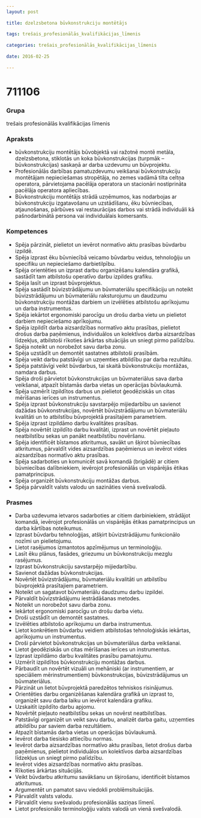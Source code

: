 ```yaml
---
layout: post
    
title: dzelzsbetona būvkonstrukciju montētājs
    
tags: trešais_profesionālās_kvalifikācijas_līmenis
    
categories: trešais_profesionālās_kvalifikācijas_līmenis
    
date: 2016-02-25
    
---
```

# 711106

### Grupa
trešais profesionālās kvalifikācijas līmenis

### Apraksts

* būvkonstrukciju montētājs būvobjektā vai ražotnē montē metāla, dzelzsbetona, stiklotās un koka būvkonstrukcijas (turpmāk – būvkonstrukcijas) saskaņā ar darba uzdevumu un būvprojektu.
* Profesionālās darbības pamatuzdevumu veikšanai būvkonstrukciju montētājam nepieciešamas stropētāja, no zemes vadāmā tilta celtņa operatora, pārvietojama pacēlāja operatora un stacionāri nostiprināta pacēlāja operatora apliecības.
* Būvkonstrukciju montētājs strādā uzņēmumos, kas nodarbojas ar būvkonstrukciju izgatavošanu un uzstādīšanu, ēku būvniecības, atjaunošanas, pārbūves vai restaurācijas darbos vai strādā individuāli kā pašnodarbinātā persona vai individuālais komersants.

### Kompetences

* Spēja pārzināt, pielietot un ievērot normatīvo aktu prasības būvdarbu izpildē.
* Spēja izprast ēku būvniecībā veicamo būvdarbu veidus, tehnoloģiju un specifiku un nepieciešamo darbietilpību.
* Spēja orientēties un izprast darbu organizēšanu kalendāra grafikā, sastādīt tam atbilstošu operatīvo darbu izpildes grafiku.
* Spēja lasīt un izprast būvprojektus.
* Spēja sastādīt būvizstrādājumu un būvmateriālu specifikāciju un noteikt būvizstrādājumu un būvmateriālu raksturojumu un daudzumu būvkonstrukciju montāžas darbiem un izvēlēties atbilstošu aprīkojumu un darba instrumentus.
* Spēja iekārtot ergonomiski parocīgu un drošu darba vietu un pielietot darbiem nepieciešamo aprīkojumu.
* Spēja izpildīt darba aizsardzības normatīvo aktu prasības, pielietot drošus darba paņēmienus, individuālos un kolektīvos darba aizsardzības līdzekļus, atbilstoši rīkoties ārkārtas situācijās un sniegt pirmo palīdzību.
* Spēja noteikt un norobežot savu darba zonu.
* Spēja uzstādīt un demontēt sastatnes atbilstoši prasībām.
* Spēja veikt darbu patstāvīgi un uzņemties atbildību par darba rezultātu.
* Spēja patstāvīgi veikt būvdarbus, tai skaitā būvkonstrukciju montāžas, namdara darbus.
* Spēja droši pārvietot būvkonstrukcijas un būvmateriālus sava darba veikšanai, atpazīt bīstamās darba vietas un operācijas būvlaukumā.
* Spēja uzmērīt izpildītos darbus un pielietot ģeodēziskās un citas mērīšanas ierīces un instrumentus.
* Spēja izprast būvkonstrukciju savstarpējo mijiedarbību un savienot dažādas būvkonstrukcijas, novērtēt būvizstrādājumu un būvmateriālu kvalitāti un to atbilstību būvprojektā prasītajiem parametriem.
* Spēja izprast izpildāmo darbu kvalitātes prasības.
* Spēja novērtēt izpildīto darbu kvalitāti, izprast un novērtēt pieļauto neatbilstību sekas un panākt neatbilstību novēršanu.
* Spēja identificēt bīstamos atkritumus, savākt un šķirot būvniecības atkritumus, pārvaldīt vides aizsardzības paņēmienus un ievērot vides aizsardzības normatīvo aktu prasības.
* Spēja sadarboties un komunicēt savā komandā (brigādē) ar citiem būvniecības dalībniekiem, ievērojot profesionālās un vispārējās ētikas pamatprincipus.
* Spēja organizēt būvkonstrukciju montāžas darbus.
* Spēja pārvaldīt valsts valodu un sazināties vienā svešvalodā.

### Prasmes 
* Darba uzdevuma ietvaros sadarboties ar citiem darbiniekiem, strādājot komandā, ievērojot profesionālās un vispārējās ētikas pamatprincipus un darba kārtības noteikumus.
* Izprast būvdarbu tehnoloģijas, atšķirt būvizstrādājumu funkcionālo nozīmi un pielietojumu.
* Lietot rasējumos izmantotos apzīmējumus un terminoloģiju.
* Lasīt ēku plānus, fasādes, griezumu un būvkonstrukciju mezglu rasējumus.
* Izprast būvkonstrukciju savstarpējo mijiedarbību.
* Savienot dažādas būvkonstrukcijas.
* Novērtēt būvizstrādājumu, būvmateriālu kvalitāti un atbilstību būvprojektā prasītajiem parametriem.
* Noteikt un sagatavot būvmateriālu daudzumu darbu izpildei.
* Pārvaldīt būvizstrādājumu iestrādāšanas metodes.
* Noteikt un norobežot savu darba zonu.
* Iekārtot ergonomiski parocīgu un drošu darba vietu.
* Droši uzstādīt un demontēt sastatnes.
* Izvēlēties atbilstošo aprīkojumu un darba instrumentus.
* Lietot konkrētiem būvdarbu veidiem atbilstošas tehnoloģiskās iekārtas, aprīkojumu un instrumentus.
* Droši pārvietot būvkonstrukcijas un būvmateriālus darba veikšanai.
* Lietot ģeodēziskās un citas mērīšanas ierīces un instrumentus.
* Izprast izpildāmo darbu kvalitātes prasību pamatojumu.
* Uzmērīt izpildītos būvkonstrukciju montāžas darbus.
* Pārbaudīt un novērtēt vizuāli un mehāniski (ar instrumentiem, ar speciāliem mērinstrumentiem) būvkonstrukcijas, būvizstrādājumus un būvmateriālus.
* Pārzināt un lietot būvprojektā paredzētos tehniskos risinājumus.
* Orientēties darbu organizēšanas kalendāra grafikā un izprast to, organizēt savu darba laiku un ievērot kalendāra grafiku.
* Uzskaitīt izpildīto darbu apjomu.
* Novērtēt pieļauto neatbilstību sekas un novērst neatbilstības.
* Patstāvīgi organizēt un veikt savu darbu, analizēt darba gaitu, uzņemties atbildību par saviem darba rezultātiem.
* Atpazīt bīstamās darba vietas un operācijas būvlaukumā.
* Ievērot darba tiesisko attiecību normas.
* Ievērot darba aizsardzības normatīvo aktu prasības, lietot drošus darba paņēmienus, pielietot individuālos un kolektīvos darba aizsardzības līdzekļus un sniegt pirmo palīdzību.
* Ievērot vides aizsardzības normatīvo aktu prasības.
* Rīkoties ārkārtas situācijās.
* Veikt būvdarbu atkritumu savākšanu un šķirošanu, identificēt bīstamos atkritumus.
* Argumentēt un pamatot savu viedokli problēmsituācijās.
* Pārvaldīt valsts valodu.
* Pārvaldīt vienu svešvalodu profesionālās saziņas līmenī.
* Lietot profesionālo terminoloģiju valsts valodā un vienā svešvalodā.